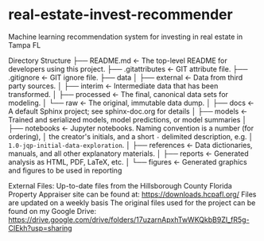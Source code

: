 # real-estate-invest-recommender
Machine learning recommendation system for investing in real estate in Tampa FL

Directory Structure
├── README.md          <- The top-level README for developers using this project.
├── .gitattributes     <- GIT attribute file.
├── .gitignore         <- GIT ignore file.
├── data
│   ├── external       <- Data from third party sources.
│   ├── interim        <- Intermediate data that has been transformed.
│   ├── processed      <- The final, canonical data sets for modeling.
│   └── raw            <- The original, immutable data dump.
│
├── docs               <- A default Sphinx project; see sphinx-doc.org for details
│
├── models             <- Trained and serialized models, model predictions, or model summaries
│
├── notebooks          <- Jupyter notebooks. Naming convention is a number (for ordering),
│                         the creator's initials, and a short `-` delimited description, e.g.
│                         `1.0-jqp-initial-data-exploration`.
│
├── references         <- Data dictionaries, manuals, and all other explanatory materials.
│
├── reports            <- Generated analysis as HTML, PDF, LaTeX, etc.
│   └── figures        <- Generated graphics and figures to be used in reporting

External Files:
Up-to-date files from the Hillsborough County Florida Property Appraiser site can be found at:
	https://downloads.hcpafl.org/
	Files are updated on a weekly basis
The original files used for the project can be found on my Google Drive:
	https://drive.google.com/drive/folders/17uzarnApxhTwWKQkbB9ZI_fR5g-CIEkh?usp=sharing

